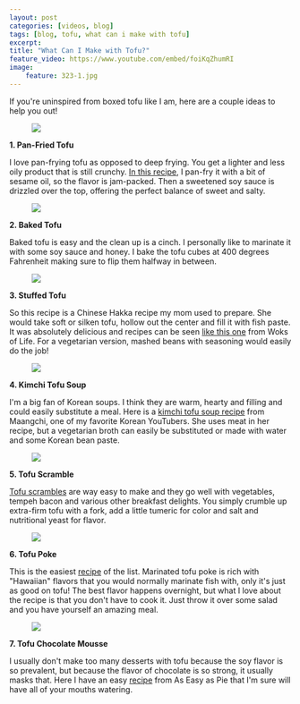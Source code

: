 ```yaml
---
layout: post
categories: [videos, blog]
tags: [blog, tofu, what can i make with tofu]
excerpt: 
title: "What Can I Make with Tofu?"
feature_video: https://www.youtube.com/embed/foiKqZhumRI
image:
    feature: 323-1.jpg
---
```


If you're uninspired from boxed tofu like I am, here are a couple ideas to help you out!

<figure>
    <img src="/images/323-2.jpg">
</figure>

__1. Pan-Fried Tofu__

I love pan-frying tofu as opposed to deep frying.  You get a lighter and less oily product that is still crunchy.  [In this recipe](http://www.pbs.org/food/fresh-tastes/pan-fried-tofu/), I pan-fry it with a bit of sesame oil, so the flavor is jam-packed.  Then a sweetened soy sauce is drizzled over the top, offering the perfect balance of sweet and salty.


<figure>
    <img src="/images/323-3.jpg">
</figure>

__2. Baked Tofu__

Baked tofu is easy and the clean up is a cinch.  I personally like to marinate it with some soy sauce and honey.  I bake the tofu cubes at 400 degrees Fahrenheit making sure to flip them halfway in between.
<figure>
    <img src="/images/323-4.jpg">
</figure>

__3. Stuffed Tofu__

So this recipe is a Chinese Hakka recipe my mom used to prepare.  She would take soft or silken tofu, hollow out the center and fill it with fish paste.  It was absolutely delicious and recipes can be seen [like this one](http://thewoksoflife.com/2013/10/stuffed-tofu-hakka-style/) from Woks of Life. For a vegetarian version, mashed beans with seasoning would easily do the job!
<figure>
    <img src="/images/323-5.jpg">
</figure>


__4. Kimchi Tofu Soup__

I'm a big fan of Korean soups.  I think they are warm, hearty and filling and could easily substitute a meal.  Here is a [kimchi tofu soup recipe](https://www.maangchi.com/recipe/sundubu-jjigae) from Maangchi, one of my favorite Korean YouTubers.  She uses meat in her recipe, but a vegetarian broth can easily be substituted or made with water and some Korean bean paste.

<figure>
    <img src="/images/323-6.jpg">
</figure>


__5. Tofu Scramble__

[Tofu scrambles](http://www.thekitchn.com/how-to-scramble-tofu-234849) are way easy to make and they go well with vegetables, tempeh bacon and various other breakfast delights.  You simply crumble up extra-firm tofu with a fork, add a little tumeric for color and salt and nutritional yeast for flavor.

<figure>
    <img src="/images/323-7.jpg">
</figure>

__6. Tofu Poke__

This is the easiest [recipe](http://eastmeetskitchen.com/videos/recipes/tofu-poke-bowl/) of the list.  Marinated tofu poke is rich with "Hawaiian" flavors that you would normally marinate fish with, only it's just as good on tofu!  The best flavor happens overnight, but what I love about the recipe is that you don't have to cook it.  Just throw it over some salad and you have yourself an amazing meal.
<figure>
    <img src="/images/323-8.jpg">
</figure>


__7. Tofu Chocolate Mousse__

I usually don't make too many desserts with tofu because the soy flavor is so prevalent, but because the flavor of chocolate is so strong, it usually masks that.  Here I have an easy [recipe](https://aseasyasapplepie.com/silken-tofu-chocolate-mousse/) from As Easy as Pie that I'm sure will have all of your mouths watering.

